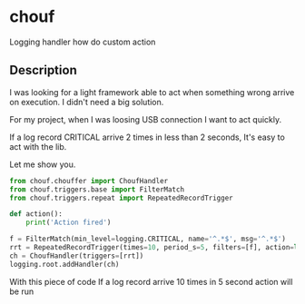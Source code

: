 # chouf

Logging handler how do custom action

## Description

I was looking for a light framework able to act when something wrong arrive on execution.
I didn't need a big solution.

For my project, when I was loosing USB connection I want to act quickly.

If a log record CRITICAL arrive 2 times in less than 2 seconds, It's easy to act with the lib.

Let me show you.


```python
from chouf.chouffer import ChoufHandler
from chouf.triggers.base import FilterMatch
from chouf.triggers.repeat import RepeatedRecordTrigger

def action():
    print('Action fired')

f = FilterMatch(min_level=logging.CRITICAL, name='^.*$', msg='^.*$')
rrt = RepeatedRecordTrigger(times=10, period_s=5, filters=[f], action=lambda: action())
ch = ChoufHandler(triggers=[rrt])
logging.root.addHandler(ch)
```

With this piece of code If a log record arrive 10 times in 5 second action will be run
